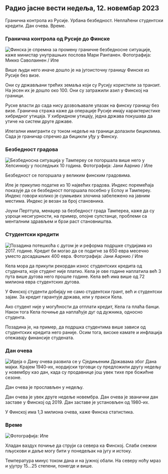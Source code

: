 ## Радио јасне вести недеља, 12. новембар 2023

Гранична контрола из Русије. Урбана безбедност. Неплаћени студентски кредити. Дан очева. Време.

### Гранична контрола од Русије до Финске

![Финска је спремна за промену граничне безбедносне ситуације, каже министар унутрашњих послова Мари Рантанен. Фотографија: Микко Саволаинен / Иле](хттпс://имагес.цдн.иле.фи/имаге/уплоад/ц_цроп,х_2720,в_4836,к_0,и_450/ар_1.7777777777777777,ц_филл,г_фацес,0_16_5,0_16_0.к_ауто:ецо/ф_ауто/фл_лосси/в1695988171/39-11790926516б884859ее)

Више људи него иначе дошло је на југоисточну границу Финске из Русије без визе.

Они су држављани трећих земаља који су Русију користили за транзит. На јесен их је дошло око 100. Они су затражили азил у Финској на граници.

Руске власти до сада нису дозвољавале улазак на финску границу без визе. Гранична стража каже да операције Русије имају карактеристике хибридног утицаја. У хибридном утицају, једна држава покушава да утиче на систем друге државе.

Илегални имигранти су током недеље на граници долазили бициклима. Сада је граничар спречио да бицикли уђу у Финску.

### Безбедност градова

![Безбедносна ситуација у Тампереу се погоршала више него у Хелсинкију у последњих 10 година. Фотографија: Јани Аарнио / Иле](хттпс://имагес.цдн.иле.фи/имаге/уплоад/ц_цроп,х_2687,в_4777,к_1,и_258/ар_1.7777777777777777,ц_филл,г_фацес,х_1270к_ауто:ецо/ф_ауто/фл_лосси/в1699517677/39-1197321654а95де6дбе7)

Безбедност се погоршала у великим финским градовима.

Иле је прикупио податке из 10 највећих градова. Индекс поремећаја показује да се безбедност погоршала посебно у Еспоу и Тампереу. Индекс говори колико је сумњивих злочина забележено на јавним местима. Индекс је везан за број становника.

Јоуни Перттула, менаџер за безбедност града Тампереа, каже да су узроци несигурности, на пример, опојне супстанце, проблеми са менталним здрављем и брзи раст становништва.

### Студентски кредити

![Позадина потешкоћа с дугом је и реформа подршке студијама из 2017. године. Кредит би могао да се подигне за 650 евра месечно уместо досадашњих 400 евра. Фотографија: Јани Аарнио / Иле](хттпс://имагес.цдн.иле.фи/имаге/уплоад/ц_цроп,х_3078,в_5472,к_0,и_557/ар_1.7777777777777777,ц_филл,г_фацес,х_1270к_ауто:ецо/ф_ауто/фл_лосси/в1694583672/39-1171262650149д3дфд0ц)

Кела мора да прикупи рекордан износ студентских кредита од студената, које студент није платио. Кела је ове године наплатила већ 3 пута више дугова него прошле године. Кела већ има више од 72 милиона евра студентских дугова.

У Финској студенти добијају не само студентски грант, већ и студентски зајам. За кредит гарантује држава, или у пракси Кела.

Ако студент није у могућности да отплати кредит, Кела га плаћа банци. Након тога Кела почиње да наплаћује дуг од дужника, односно студента.

Позадина је, на пример, да подршка студентима више зависи од студентских кредита него раније. Осим тога, високе камате и инфлација отежавају финансије студената.

### Дан очева

![Идеја о Дану очева развила се у Сједињеним Државама због Дана мајки. Крајем 1940-их, нордијски трговци су предложили другу недељу у новембру као дан, када су продавнице још увек тихе пре божићне сезоне.](хттпс://имагес.цдн.иле.фи/имаге/уплоад/ц_цроп,х_360,в_640,к_0,и_0/ар_1.7777777777777777,ц_филл,г_фацес,х_675,в_1200/дпр_1.0/к_ауто:ецо/ф_ауто/фл_лосси/в1510307500/15617500/1510307500/176175)

Дан очева је прослављен у недељу.

Дан очева је увек друге недеље новембра. Дан очева је званични дан заставе у Финској од 2019. Дан заставе је установљен од 1980-их.

У Финској има 1,3 милиона очева, каже Финска статистика.

### Време

![ Фотографија: Иле](хттпс://имагес.цдн.иле.фи/имаге/уплоад/ц_цроп,х_1080,в_1919,к_0,и_0/ар_1.7777777777777777,ц_филл,г_фацес,х_675,0/д_12_12:ецо/ф_ауто/фл_лосси/в1699803736/39-11995176550ф22164д93)

Хладан ваздух почиње да струји са севера ка Финској. Слаби снежни пљускови и даље могу бити у понедељак на југу и истоку.

Температура минус током дана и на јужној обали. На северу ноћу мраз и ујутру 15\...25 степени, понегде и више.